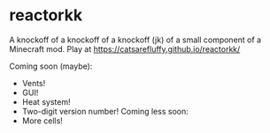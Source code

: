 # reactorkk
A knockoff of a knockoff of a knockoff (jk) of a small component of a Minecraft mod. Play at https://catsarefluffy.github.io/reactorkk/

Coming soon (maybe):
* Vents!
* GUI!
* Heat system!
* Two-digit version number!
Coming less soon:
* More cells!
